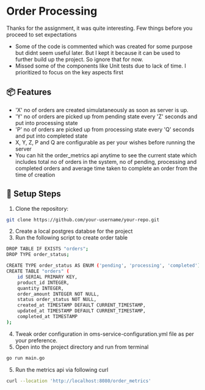 # Order Processing

Thanks for the assignment, it was quite interesting. 
Few things before you proceed to set expectations
- Some of the code is commented which was created for some purpose but didnt seem useful later. But I kept it because it can be used to further build up the project. So ignore that for now. 
- Missed some of the components like Unit tests due to lack of time. I prioritized to focus on the key aspects first

## 📦 Features
- 'X' no of orders are created simulataneously as soon as server is up.
- 'Y' no of orders are picked up from pending state every 'Z' seconds and put into processing state
- 'P' no of orders are picked up from processing state every 'Q' seconds and put into completed state
- X, Y, Z, P and Q are configurable as per your wishes before running the server
- You can hit the order_metrics api anytime to see the current state which includes total no of orders in the system, no of pending, processing and completed orders and average time taken to complete an order from the time of creation

## 🚀 Setup Steps
1. Clone the repository:
```bash
git clone https://github.com/your-username/your-repo.git
```
2. Create a local postgres databse for the project
3. Run the following script to create order table
```bash
DROP TABLE IF EXISTS "orders";
DROP TYPE order_status;

CREATE TYPE order_status AS ENUM ('pending', 'processing', 'completed');
CREATE TABLE "orders" (
    id SERIAL PRIMARY KEY,
    product_id INTEGER,
    quantity INTEGER,
    order_amount INTEGER NOT NULL,
    status order_status NOT NULL,
    created_at TIMESTAMP DEFAULT CURRENT_TIMESTAMP,
    updated_at TIMESTAMP DEFAULT CURRENT_TIMESTAMP,
    completed_at TIMESTAMP
);
```
4. Tweak order configuration in oms-service-configuration.yml file as per your preference. 
5. Open into the project directory and run from terminal 
```bash 
go run main.go
```
5. Run the metrics api via following curl 
```bash
curl --location 'http://localhost:8080/order_metrics'
``` 
